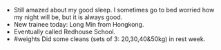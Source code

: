 - Still amazed about my good sleep. I sometimes go to bed worried how my night will be, but it is always good. 
- New trainee today: Long Min from Hongkong.
- Eventually called Redhouse School.
- #weights Did some cleans (sets of 3: 20,30,40&50kg) in rest week.